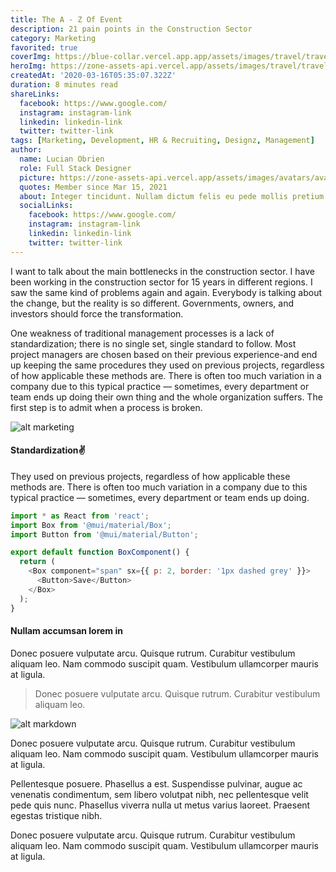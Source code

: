 ```yaml
---
title: The A - Z Of Event
description: 21 pain points in the Construction Sector
category: Marketing
favorited: true
coverImg: https://blue-collar.vercel.app.app/assets/images/travel/travel_1.jpg
heroImg: https://zone-assets-api.vercel.app/assets/images/travel/travel_hero_3.jpg
createdAt: '2020-03-16T05:35:07.322Z'
duration: 8 minutes read
shareLinks:
  facebook: https://www.google.com/
  instagram: instagram-link
  linkedin: linkedin-link
  twitter: twitter-link
tags: [Marketing, Development, HR & Recruiting, Designz, Management]
author:
  name: Lucian Obrien
  role: Full Stack Designer
  picture: https://zone-assets-api.vercel.app/assets/images/avatars/avatar_1.jpg
  quotes: Member since Mar 15, 2021
  about: Integer tincidunt. Nullam dictum felis eu pede mollis pretium. Maecenas ullamcorper, dui et placerat feugiat, eros pede varius nisi, condimentum viverra felis nunc et lorem.
  socialLinks:
    facebook: https://www.google.com/
    instagram: instagram-link
    linkedin: linkedin-link
    twitter: twitter-link
---
```


I want to talk about the main bottlenecks in the construction sector. I have been working in the construction sector for 15 years in different regions. I saw the same kind of problems again and again. Everybody is talking about the change, but the reality is so different. Governments, owners, and investors should force the transformation.

One weakness of traditional management processes is a lack of standardization; there is no single set, single standard to follow. Most project managers are chosen based on their previous experience-and end up keeping the same procedures they used on previous projects, regardless of how applicable these methods are. There is often too much variation in a company due to this typical practice — sometimes, every department or team ends up doing their own thing and the whole organization suffers. The first step is to admit when a process is broken.

![alt marketing](https://zone-assets-api.vercel.app/assets/images/travel/travel_8.jpg)

#### Standardization✌️

They used on previous projects, regardless of how applicable these methods are. There is often too much variation in a company due to this typical practice — sometimes, every department or team ends up doing.

```js
import * as React from 'react';
import Box from '@mui/material/Box';
import Button from '@mui/material/Button';

export default function BoxComponent() {
  return (
    <Box component="span" sx={{ p: 2, border: '1px dashed grey' }}>
      <Button>Save</Button>
    </Box>
  );
}
```

#### Nullam accumsan lorem in

Donec posuere vulputate arcu. Quisque rutrum. Curabitur vestibulum aliquam leo. Nam commodo suscipit quam. Vestibulum ullamcorper mauris at ligula.

> Donec posuere vulputate arcu. Quisque rutrum. Curabitur vestibulum aliquam leo.

![alt markdown](https://zone-assets-api.vercel.app/assets/images/travel/travel_9.jpg)

Donec posuere vulputate arcu. Quisque rutrum. Curabitur vestibulum aliquam leo. Nam commodo suscipit quam. Vestibulum ullamcorper mauris at ligula.

Pellentesque posuere. Phasellus a est. Suspendisse pulvinar, augue ac venenatis condimentum, sem libero volutpat nibh, nec pellentesque velit pede quis nunc. Phasellus viverra nulla ut metus varius laoreet. Praesent egestas tristique nibh.

Donec posuere vulputate arcu. Quisque rutrum. Curabitur vestibulum aliquam leo. Nam commodo suscipit quam. Vestibulum ullamcorper mauris at ligula.
